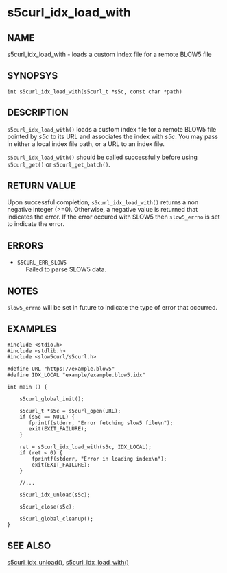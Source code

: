 # s5curl_idx_load_with

## NAME
s5curl_idx_load_with - loads a custom index file for a remote BLOW5 file

## SYNOPSYS
`int s5curl_idx_load_with(s5curl_t *s5c, const char *path)`

## DESCRIPTION
`s5curl_idx_load_with()` loads a custom index file for a remote BLOW5 file pointed by *s5c* to its URL and associates the index with *s5c*. You may pass in either a local index file path, or a URL to an index file.

`s5curl_idx_load_with()` should be called successfully before using `s5curl_get()` or `s5curl_get_batch()`.

## RETURN VALUE
Upon successful completion, `s5curl_idx_load_with()` returns a non negative integer (>=0). Otherwise, a negative value is returned that indicates the error. If the error occured with SLOW5 then `slow5_errno` is set to indicate the error.

## ERRORS
* `S5CURL_ERR_SLOW5`       
    &nbsp;&nbsp;&nbsp;&nbsp; Failed to parse SLOW5 data. 

## NOTES
`slow5_errno` will be set in future to indicate the type of error that occurred.

## EXAMPLES
```
#include <stdio.h>
#include <stdlib.h>
#include <slow5curl/s5curl.h>

#define URL "https://example.blow5"
#define IDX_LOCAL "example/example.blow5.idx"

int main () {

    s5curl_global_init();

    s5curl_t *s5c = s5curl_open(URL);
    if (s5c == NULL) {
       fprintf(stderr, "Error fetching slow5 file\n");
       exit(EXIT_FAILURE);
    }

    ret = s5curl_idx_load_with(s5c, IDX_LOCAL);
    if (ret < 0) {
        fprintf(stderr, "Error in loading index\n");
        exit(EXIT_FAILURE);
    }

    //...

    s5curl_idx_unload(s5c);

    s5curl_close(s5c);

    s5curl_global_cleanup();
}
```

## SEE ALSO
[s5curl_idx_unload()](s5curl_idx_unload.md), [s5curl_idx_load_with()](s5curl_idx_load_with.md)